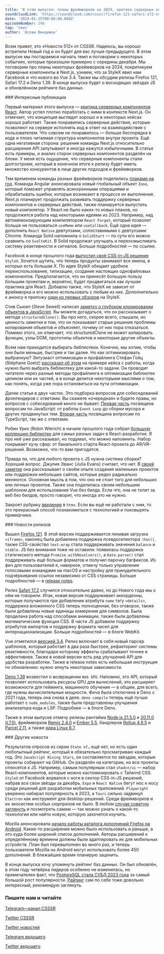 ```yaml
---
title: 'В этом выпуске: планы фреймворков на 2024, критика серверных компонентов в Next.js, StyleX от Facebook и релиз Vue 3.4. Также мы обсудим релизы Firefox 121, Safari 17.2 и Deno 1.39. В конце: восходящие звёзды JS и обновлённый рейтинг баз данных.'
soundcloudLink: 'https://soundcloud.com/csssr/firefox-121-safari-172-vue-34-deno-139-stylex-klonirovanie-voprosy-s-sobesov-kritika-rsc'
date: '2024-01-15T00:00:00.000Z'
episodeNumber: 248
tag: 'news'
author: 'Ислам Виндижев'
---
```


Всем привет, это «Новости 512» от CSSSR. Надеюсь, вы хорошо встретили Новый год и он будет для вас лучше предыдущего. В этом выпуске мы постараемся нагнать темп и поговорим о некоторых событиях, которые произошли примерно с середины декабря. Мы поговорим про планы некоторых фреймворков на 2024, покритикуем серверные компоненты в Next.js, узнаем, что за StyleX явил нам Facebook и что нового во Vue 3.4. Также мы обсудим релизы Firefox 121, Safari 17.2 и Deno 1.39. В конце выпуска будет о восходящих звёздах JS и обновлённом рейтинге баз данных.

<ParagraphWithImage imageName="laptopNews" >
  ### Интересные публикации

Первый материал этого выпуска — [критика серверных компонентов React](https://www.mayank.co/blog/react-server-components/). Автор успел плотно поработать с ними в контексте Next.js. Он отмечает, что концепция выглядит хорошо и в некоторых кейсах хорошо работает. Также понравились серверные действия, которые позволяют на сервере исполнять код в ответ на взаимодействия с пользователем. Что совсем не понравилось — больше беспорядка в коде и плохо читаемая структура компонентов внутри проекта. Ещё одна негативная сторона: решения команды Next.js относительно расширения API запутывают и иногда кажутся избыточными. В статье есть примеры, и анализ сторон серверных компонентов разделён на блоки. У меня есть ощущение, что серверные компоненты стали долгостроем, который в конечном итоге к релизу будет иметь множество конкурентов в лице других подходов и фреймворков.
</ParagraphWithImage>

Тем временем команды разных фреймворков поделились [планами на год](https://thenewstack.io/2024-predictions-by-javascript-frontend-framework-maintainers/). Команда Angular анонсировала новый глобальный объект `Zone`, который поможет управлять асинхронными операциями и обрабатывать ошибки, которые возникают в процессе их выполнения. Next.js планирует продолжать развивать поддержку серверных компонентов и серверных действий, также планируется выпустить новый компилятор. У React не было каких-то новых планов, но продолжится работа над некоторыми идеями из 2023. Например, над автомемоизирующим компилятором `React Forget`, который позволит больше не пользоваться `useMemo` или `useCallback`. Ещё одна идея — дополнить `React Native` девтулзами, сопоставимыми с девтулзами Chrome. Команда Solid напомнила о `SolidStart` — по сути его можно сравнить со `SvelteKit`. В Solid продолжат улучшать и переосмысливать систему реактивности и сигналов. Больше подробностей — по ссылке.

Facebook в конце прошлого года [выпустил своё CSS-in-JS решение](https://habr.com/ru/articles/781000/) `StyleX`. Хочется шутить, что теперь продукты занимают все имена, в которых есть большая X. По идее StyleX обещает удобное переиспользование, типизацию, создание настоящих однофайловых компонентов. Предполагается, что он принесёт большую пользу большим проектам и, вероятно, будет продвигаться как лучшая практика для React. Добавлю также, что StyleX не зависит от фреймворка и его можно использовать с любым из них. Дополнительно к анонсу я приложу [один из первых обзоров](https://habr.com/ru/articles/781166/) на StyleX.

Стив Сьюел (Steve Sewell) написал [заметку о глубоком клонировании объектов в JavaScript](https://www.builder.io/blog/structured-clone). Вы можете догадаться, что он рассказывает о методе `structuredClone()`. Вы про него, скорее всего, слышали, но ценность заметки в том, что он показывает старые решения проблемы копирования объектов и объясняет, почему от них пора отказаться. Помимо этого, он отмечает, что structuredClone не может копировать функции, узлы DOM, прототипы объектов и некоторые другие объекты.

Всем нам приходится выбирать библиотеки. Конечно, мы хотим, чтобы они были меньше, быстрее и так далее. Но как оптимизировать выбранную? Энтузиаст оптимизации и профайлинга Стефан Гойц (Stéphane Goetz) [рассказал об этом](https://calendar.perfplanet.com/2023/benchmarking-profiling-and-optimizing-javascript-libraries/) на примере кейса с работы, когда нужно было выбрать библиотеку для какой-то задачи. Он проводит читателя через разные методы профайлинга и оптимизации библиотек целиком или их частей, а в конце делится некоторыми мыслями о том, как понять, когда уже пора остановиться на пути оптимизации.

Далее статья в двух частях. Это подборка вопросов для собеседований фронтендеров с ответами. Вы скажете «очередная» и будете правы, но вопросов с собеседований много не бывает. [Первая часть](https://habr.com/ru/articles/784548/) посвящена вопросам по JavaScript: от работы `Event Loop` до сборки мусора и других продвинутых тем. [Вторая часть](https://habr.com/ru/articles/785596/) посвящена вопросам по TypeScript, так же с ответами.

Робин Урих (Robin Wierich) в начале прошлого года собрал [большую коллекцию библиотек](https://www.robinwieruch.de/react-libraries/) для самых разных задач в React-разработке. Я про неё уже рассказывал, но подумал, что можно напомнить. Набор покрывает кучу сфер: от банального старта React-проекта до AR/VR-решений. Возможно, что-то вам пригодится.

Правда ли, что для любого проекта с JS нужна система сборки? Хороший вопрос. Джулия Эванс (Julia Evans) считает, что нет. В [своей заметке](https://jvns.ca/blog/2023/02/16/writing-javascript-without-a-build-system/) она рассказывает о своём опыте создания маленьких проектов или поддержки небольших сайтов, которые редко радикально меняются. Основная мысль в том, что оно не стоит того для небольших или личных проектов. Также она поделилась своим небольшим шаблоном для использования Vue без билда. Если что, она не топит за веб без билдов, просто говорит, что иногда это не нужно.

Закроет рубрику [введение](https://refine.dev/blog/what-is-htmx/) в `htmx`. Если вы ещё не работали с ним, то это прекрасный способ познакомиться с технологией и поковырять примерчики.

<ParagraphWithImage imageName="manWithLaptop">
  ### Новости релизов

Вышел [Firefox 121](https://www.mozilla.org/en-US/firefox/121.0/releasenotes/). В этой версии поддерживается ленивая загрузка `<iframe>`, наконец была добавлена поддержка псевдоселектора `:has()`, также CSS-свойство `text-wrap` стала поддерживать значения `balance` и `stable`. JS без внимания тоже не оставили: появилась поддержка статического метода `Promise.withResolvers()`, а `Date.parse()` стал поддерживать ещё больше форматов и получил парочку багфиксов. Из фич для пользователей я, наверное, отмечу только управление голосовыми командами на macOS и настройку для принудительного подчёркивания ссылок независимо от CSS страницы. Больше подробностей — в [release notes](https://developer.mozilla.org/en-US/docs/Mozilla/Firefox/Releases/121).
</ParagraphWithImage>

Релиз [Safari 17.2](https://webkit.org/blog/14787/webkit-features-in-safari-17-2/) случился относительно давно, но до Нового года мы о нём не говорили. Итак, новая версия поддерживает аккордеоны, которые получаются при добавлении атрибута `name` тэгу `<details>`, поддержка вложенного CSS теперь полноценная, без оговорок, также были добавлены новые единицы измерения для символов. Была проделана работа над способами анимации, также были добавлены математические функции CSS. В части JS добавили поддержку атрибутов импортов и поддержку формата чисел для интернационализации. Больше подробностей — в блоге WebKit.

Vue отметился [версией 3.4](https://blog.vuejs.org/posts/vue-3-4). Релиз включает в себя новый парсер шаблонов, который работает в два раза быстрее, рефакторинг системы реактивности, благодаря которому эффекты срабатывают точнее и эффективнее. Также в новой версии есть ряд улучшений API для удобства разработки. Также в release notes есть небольшая инструкция по обновлению: нужно апнуть некоторые зависимости.

[Deno 1.39](https://deno.com/blog/v1.39) возвестил о возвращении `Web GPU`. Напомню, это API, который позволяет использовать ресурсы GPU для вычислений, это расширяет возможности для гейминга, машинного обучения — в общем, для всего, где нужны вычислительные мощности. Фича была отключена в Deno с 2021 года, теперь она снова в деле. `deno compile` теперь ещё лучше работает с `node_modules`, также были представлены улучшения анализатора кода и LSP. Подробнее — в блоге Deno.

Также в этом выпуске отмечу релизы рантайма [Node.js 21.5.0](https://nodejs.org/en/blog/release/v21.5.0) и [20.11.0 (LTS)](https://nodejs.org/en/blog/release/v20.11.0), фреймворков [Remix 2.4.0](https://github.com/remix-run/remix/blob/main/CHANGELOG.md#v240) и [Ember 5.5](https://github.com/emberjs/ember.js/releases/tag/v5.5.0), бандлеров [Rollup 4.9.5](https://github.com/rollup/rollup/releases/tag/v4.9.5) и [Parcel 2.11](https://github.com/parcel-bundler/parcel/releases/tag/v2.11.0), а также [ядра Linux 6.7](https://lore.kernel.org/lkml/CAHk-=widprp4XoHUcsDe7e16YZjLYJWra-dK0hE1MnfPMf6C3Q@mail.gmail.com/).

<ParagraphWithImage imageName="laptopNews" >
    ### Другие новости

Результатов опросов из серии `State of…` ещё нет, но есть один любопытный рейтинг, который я обязательно просматриваю каждый год. Это `JavaScript Rising Stars`, он составляется по звёздам, которые проекты собирают на GitHub. Он разделён на категории, но все проекты относятся к JS. Например, самым популярным стал `shadcn/ui` — набор React-компонентов, которые можно кастомизировать с Tailwind CSS. `StyleX` от Facebook ворвался с ноги в сектор CSS-in-JS решений, набрав все свои звёзды за декабрь. `Expo` и `React Native` бегут нос к носу среди решений для разработки мобильных приложений. `Playwright` уверенно набирал популярность в 2023, а `Tauri` сильно задвинул `Electron` как инструмент для desktop-решений. Среди фреймворков и их экосистем особых сюрпризов не было. В любом [случае советую заглянуть](https://risingstars.js.org/2023/en) и посмотреть самим — так можно узнать о какой-то технологии или найти новую, которую захочется изучить.
</ParagraphWithImage>

Mozilla анонсировала [начало работы каталога дополнений Firefox на Android](https://blog.mozilla.org/addons/2023/12/14/a-new-world-of-open-extensions-on-firefox-for-android-has-arrived/). Какие-то расширения можно было использовать и раньше, а это куда более широкий список дополнений. Авторы расширений к определённому времени должны были адаптировать их для мобильных устройств. План был перевыполнен во много раз, и теперь пользователи Mozilla на Android могут использовать более 450 дополнений. В ближайшее время планирую заценить.

В конце выпуска хочу упомянуть рейтинг баз данных. Он был обновлён, в этом году четвёрка лидеров особенно не изменилась, но примечателен факт, что [PostgreSQL стала СУБД 2023 года](https://db-engines.com/en/blog_post/106) за самый большой рост популярности. [Рейтинг](https://db-engines.com/en/ranking) сам по себе тоже довольно интересный, рекомендую заглянуть.

  ### Пишите нам и читайте
  [Telegram—канал CSSSR](https://t.me/csssr)

  [Twitter CSSSR](https://twitter.com/csssr_dev)

  [Twitter новостей](https://twitter.com/csssr_news)

  [Telegram ведущего](https://t.me/Vindizh)

  [Twitter ведущего](https://twitter.com/Vindizh)
